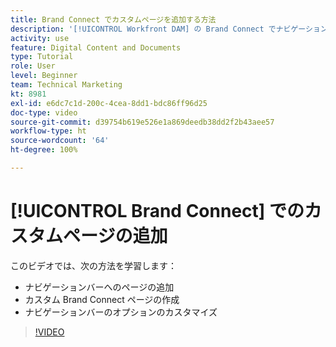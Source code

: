 ```yaml
---
title: Brand Connect でカスタムページを追加する方法
description: '[!UICONTROL Workfront DAM] の Brand Connect でナビゲーションバーにページを追加、カスタムページを作成、ナビゲーションバーのオプションをカスタマイズする方法について説明します。'
activity: use
feature: Digital Content and Documents
type: Tutorial
role: User
level: Beginner
team: Technical Marketing
kt: 8981
exl-id: e6dc7c1d-200c-4cea-8dd1-bdc86ff96d25
doc-type: video
source-git-commit: d39754b619e526e1a869deedb38dd2f2b43aee57
workflow-type: ht
source-wordcount: '64'
ht-degree: 100%

---
```


# [!UICONTROL Brand Connect] でのカスタムページの追加

このビデオでは、次の方法を学習します：

* ナビゲーションバーへのページの追加
* カスタム Brand Connect ページの作成
* ナビゲーションバーのオプションのカスタマイズ

>[!VIDEO](https://video.tv.adobe.com/v/335243/?quality=12)
